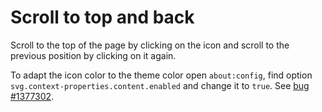 # Scroll to top and back
Scroll to the top of the page by clicking on the icon and scroll to the previous position by clicking on it again.

To adapt the icon color to the theme color open `about:config`, find option `svg.context-properties.content.enabled` and change it to `true`. See [bug #1377302](https://bugzilla.mozilla.org/show_bug.cgi?id=1377302).
